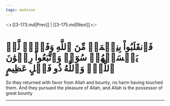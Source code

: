 ```yaml
---
tags: medinan
---
```


👈 [[3-173.md|Prev]] | [[3-175.md|Next]] 👉

# فَٱنقَلَبُواْ بِنِعۡمَةٖ مِّنَ ٱللَّهِ وَفَضۡلٖ لَّمۡ يَمۡسَسۡهُمۡ سُوٓءٞ وَٱتَّبَعُواْ رِضۡوَٰنَ ٱللَّهِۗ وَٱللَّهُ ذُو فَضۡلٍ عَظِيمٍ

So they returned with favor from Allah and bounty, no harm having touched them. And they pursued the pleasure of Allah, and Allah is the possessor of great bounty

---

